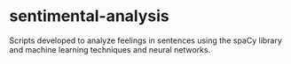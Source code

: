 # sentimental-analysis
Scripts developed to analyze feelings in sentences using the spaCy library and machine learning techniques and neural networks.
